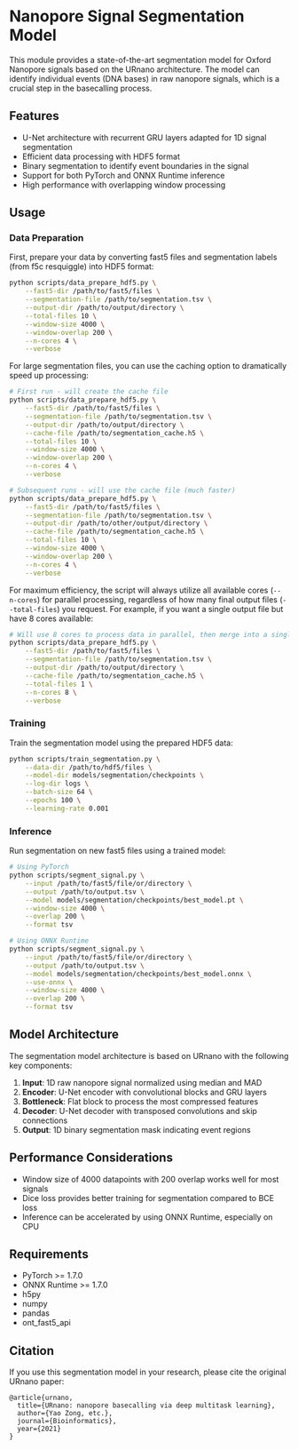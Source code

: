 # Nanopore Signal Segmentation Model

This module provides a state-of-the-art segmentation model for Oxford Nanopore signals based on the URnano architecture. The model can identify individual events (DNA bases) in raw nanopore signals, which is a crucial step in the basecalling process.

## Features

- U-Net architecture with recurrent GRU layers adapted for 1D signal segmentation
- Efficient data processing with HDF5 format
- Binary segmentation to identify event boundaries in the signal
- Support for both PyTorch and ONNX Runtime inference
- High performance with overlapping window processing

## Usage

### Data Preparation

First, prepare your data by converting fast5 files and segmentation labels (from f5c resquiggle) into HDF5 format:

```bash
python scripts/data_prepare_hdf5.py \
    --fast5-dir /path/to/fast5/files \
    --segmentation-file /path/to/segmentation.tsv \
    --output-dir /path/to/output/directory \
    --total-files 10 \
    --window-size 4000 \
    --window-overlap 200 \
    --n-cores 4 \
    --verbose
```

For large segmentation files, you can use the caching option to dramatically speed up processing:

```bash
# First run - will create the cache file
python scripts/data_prepare_hdf5.py \
    --fast5-dir /path/to/fast5/files \
    --segmentation-file /path/to/segmentation.tsv \
    --output-dir /path/to/output/directory \
    --cache-file /path/to/segmentation_cache.h5 \
    --total-files 10 \
    --window-size 4000 \
    --window-overlap 200 \
    --n-cores 4 \
    --verbose

# Subsequent runs - will use the cache file (much faster)
python scripts/data_prepare_hdf5.py \
    --fast5-dir /path/to/fast5/files \
    --segmentation-file /path/to/segmentation.tsv \
    --output-dir /path/to/other/output/directory \
    --cache-file /path/to/segmentation_cache.h5 \
    --total-files 10 \
    --window-size 4000 \
    --window-overlap 200 \
    --n-cores 4 \
    --verbose
```

For maximum efficiency, the script will always utilize all available cores (`--n-cores`) for parallel processing, regardless of how many final output files (`--total-files`) you request. For example, if you want a single output file but have 8 cores available:

```bash
# Will use 8 cores to process data in parallel, then merge into a single file
python scripts/data_prepare_hdf5.py \
    --fast5-dir /path/to/fast5/files \
    --segmentation-file /path/to/segmentation.tsv \
    --output-dir /path/to/output/directory \
    --cache-file /path/to/segmentation_cache.h5 \
    --total-files 1 \
    --n-cores 8 \
    --verbose
```

### Training

Train the segmentation model using the prepared HDF5 data:

```bash
python scripts/train_segmentation.py \
    --data-dir /path/to/hdf5/files \
    --model-dir models/segmentation/checkpoints \
    --log-dir logs \
    --batch-size 64 \
    --epochs 100 \
    --learning-rate 0.001
```

### Inference

Run segmentation on new fast5 files using a trained model:

```bash
# Using PyTorch
python scripts/segment_signal.py \
    --input /path/to/fast5/file/or/directory \
    --output /path/to/output.tsv \
    --model models/segmentation/checkpoints/best_model.pt \
    --window-size 4000 \
    --overlap 200 \
    --format tsv

# Using ONNX Runtime
python scripts/segment_signal.py \
    --input /path/to/fast5/file/or/directory \
    --output /path/to/output.tsv \
    --model models/segmentation/checkpoints/best_model.onnx \
    --use-onnx \
    --window-size 4000 \
    --overlap 200 \
    --format tsv
```

## Model Architecture

The segmentation model architecture is based on URnano with the following key components:

1. **Input**: 1D raw nanopore signal normalized using median and MAD
2. **Encoder**: U-Net encoder with convolutional blocks and GRU layers
3. **Bottleneck**: Flat block to process the most compressed features
4. **Decoder**: U-Net decoder with transposed convolutions and skip connections
5. **Output**: 1D binary segmentation mask indicating event regions

## Performance Considerations

- Window size of 4000 datapoints with 200 overlap works well for most signals
- Dice loss provides better training for segmentation compared to BCE loss
- Inference can be accelerated by using ONNX Runtime, especially on CPU

## Requirements

- PyTorch >= 1.7.0
- ONNX Runtime >= 1.7.0
- h5py
- numpy
- pandas
- ont_fast5_api

## Citation

If you use this segmentation model in your research, please cite the original URnano paper:

```
@article{urnano,
  title={URnano: nanopore basecalling via deep multitask learning},
  author={Yao Zong, etc.},
  journal={Bioinformatics},
  year={2021}
}
```
